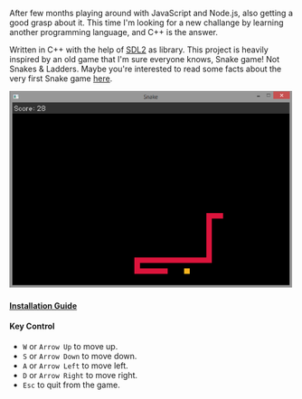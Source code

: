 After few months playing around with JavaScript and Node.js, also getting a good grasp about it. This time I'm looking for a new challange by learning another programming language, and C++ is the answer.

Written in C++ with the help of [SDL2](https://github.com/libsdl-org/SDL) as library. This project is heavily inspired by an old game that I'm sure everyone knows, Snake game! Not Snakes & Ladders. Maybe you're interested to read some facts about the very first Snake game [here](https://blogs.windows.com/devices/2012/02/02/snake-charmed-10-fascinating-facts-about-the-worlds-most-popular-game).

<img src="./demo.png" width="500"/>

#### [Installation Guide](Installation.md)

#### Key Control
- `W` or `Arrow Up` to move up.
- `S` or `Arrow Down` to move down.
- `A` or `Arrow Left` to move left.
- `D` or `Arrow Right` to move right.
- `Esc` to quit from the game.
